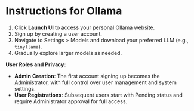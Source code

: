 # Instructions for Ollama

1. Click **Launch UI** to access your personal Ollama website.
2. Sign up by creating a user account.
3. Navigate to Settings > Models and download your preferred LLM (e.g., `tinyllama`).
4. Gradually explore larger models as needed.

**User Roles and Privacy:**
- **Admin Creation**: The first account signing up becomes the Administrator, with full control over user management and system settings.
- **User Registrations**: Subsequent users start with Pending status and require Administrator approval for full access.

